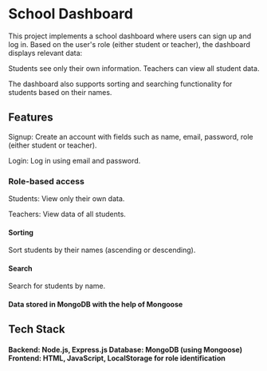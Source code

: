 <h1>School Dashboard</h1>
This project implements a school dashboard where users can sign up and log in. Based on the user's role (either student or teacher), the dashboard displays relevant data:

Students see only their own information.
Teachers can view all student data.

The dashboard also supports sorting and searching functionality for students based on their names.

<h2>Features</h2>

Signup: Create an account with fields such as name, email, password, role (either student or teacher).

Login: Log in using email and password.

<h3>Role-based access</h3>

Students: View only their own data.

Teachers: View data of all students.

<h4>Sorting</h4> 
Sort students by their names (ascending or descending).

<h4>Search</h4> 
Search for students by name.

<h4>Data stored in MongoDB with the help of Mongoose</h4>

<h2>Tech Stack</h2>
<h4>Backend: Node.js, Express.js
Database: MongoDB (using Mongoose)
Frontend: HTML, JavaScript, LocalStorage for role identification</h4>

